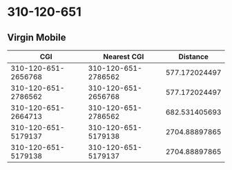 # 310-120-651
## Virgin Mobile


| CGI | Nearest CGI | Distance |
|-----|-------------|----------|
| 310-120-651-2656768 | 310-120-651-2786562 | 577.172024497 |
| 310-120-651-2786562 | 310-120-651-2656768 | 577.172024497 |
| 310-120-651-2664713 | 310-120-651-2786562 | 682.531405693 |
| 310-120-651-5179137 | 310-120-651-5179138 | 2704.88897865 |
| 310-120-651-5179138 | 310-120-651-5179137 | 2704.88897865 |
